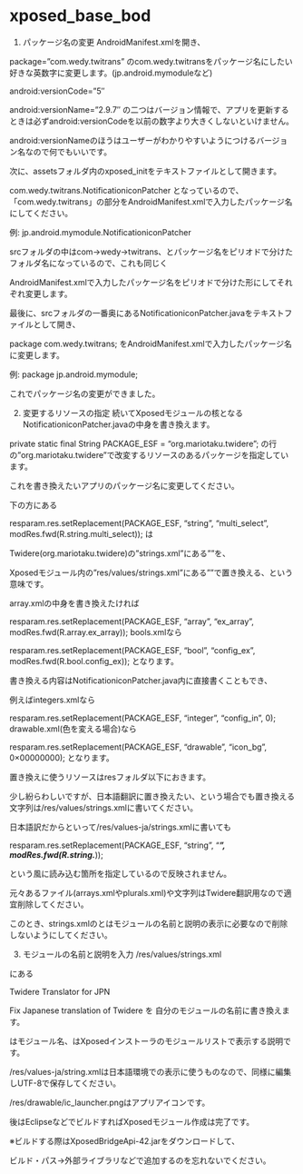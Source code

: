 xposed_base_bod
===============

1. パッケージ名の変更
AndroidManifest.xmlを開き、

package=”com.wedy.twitrans”
のcom.wedy.twitransをパッケージ名にしたい好きな英数字に変更します。(jp.android.mymoduleなど)

android:versionCode=”5″

android:versionName=”2.9.7″
の二つはバージョン情報で、アプリを更新するときは必ずandroid:versionCodeを以前の数字より大きくしないといけません。

android:versionNameのほうはユーザーがわかりやすいようにつけるバージョン名なので何でもいいです。

 

次に、assetsフォルダ内のxposed_initをテキストファイルとして開きます。

com.wedy.twitrans.NotificationiconPatcher
となっているので、「com.wedy.twitrans」の部分をAndroidManifest.xmlで入力したパッケージ名にしてください。

例: jp.android.mymodule.NotificationiconPatcher

srcフォルダの中はcom→wedy→twitrans、とパッケージ名をピリオドで分けたフォルダ名になっているので、これも同じく

AndroidManifest.xmlで入力したパッケージ名をピリオドで分けた形にしてそれぞれ変更します。

最後に、srcフォルダの一番奥にあるNotificationiconPatcher.javaをテキストファイルとして開き、

package com.wedy.twitrans;
をAndroidManifest.xmlで入力したパッケージ名に変更します。

例: package jp.android.mymodule;

 

これでパッケージ名の変更ができました。

2. 変更するリソースの指定
続いてXposedモジュールの核となるNotificationiconPatcher.javaの中身を書き換えます。

private static final String PACKAGE_ESF = “org.mariotaku.twidere”;
の行の”org.mariotaku.twidere”で改変するリソースのあるパッケージを指定しています。

これを書き換えたいアプリのパッケージ名に変更してください。

 

下の方にある

resparam.res.setReplacement(PACKAGE_ESF, “string”, “multi_select”, modRes.fwd(R.string.multi_select));
は

Twidere(org.mariotaku.twidere)の”strings.xml”にある”<string name=”multi_select”>”を、

Xposedモジュール内の”res/values/strings.xml”にある”<string name=”multi_select”>”で置き換える、という意味です。

 

array.xmlの中身を書き換えたければ

resparam.res.setReplacement(PACKAGE_ESF, “array”, “ex_array”, modRes.fwd(R.array.ex_array));
bools.xmlなら

resparam.res.setReplacement(PACKAGE_ESF, “bool”, “config_ex”, modRes.fwd(R.bool.config_ex));
となります。

書き換える内容はNotificationiconPatcher.java内に直接書くこともでき、

例えばintegers.xmlなら

resparam.res.setReplacement(PACKAGE_ESF, “integer”, “config_in”, 0);
drawable.xml(色を変える場合)なら

resparam.res.setReplacement(PACKAGE_ESF, “drawable”, “icon_bg”, 0×00000000);
となります。

 

置き換えに使うリソースはresフォルダ以下におきます。

少し紛らわしいですが、日本語翻訳に置き換えたい、という場合でも置き換える文字列は/res/values/strings.xmlに書いてください。

日本語訳だからといって/res/values-ja/strings.xmlに書いても

resparam.res.setReplacement(PACKAGE_ESF, “string”, “***”, modRes.fwd(R.string.***));

という風に読み込む箇所を指定しているので反映されません。

 

元々あるファイル(arrays.xmlやplurals.xml)や文字列はTwidere翻訳用なので適宜削除してください。

このとき、strings.xmlの<string name=”app_name”>と<string name=”app_description”>はモジュールの名前と説明の表示に必要なので削除しないようにしてください。

 

3. モジュールの名前と説明を入力
/res/values/strings.xml

にある

<string name=”app_name”>Twidere Translator for JPN</string>

<string name=”app_description”>Fix Japanese translation of Twidere</string>
を 自分のモジュールの名前に書き換えます。

<string name=”app_name”>はモジュール名、<string name=”app_description”>はXposedインストーラのモジュールリストで表示する説明です。

/res/values-ja/string.xmlは日本語環境での表示に使うものなので、同様に編集しUTF-8で保存してください。

 

/res/drawable/ic_launcher.pngはアプリアイコンです。

 

後はEclipseなどでビルドすればXposedモジュール作成は完了です。

※ビルドする際はXposedBridgeApi-42.jarをダウンロードして、

ビルド・パス→外部ライブラリなどで追加するのを忘れないでください。
